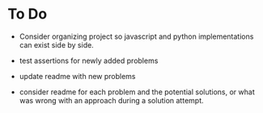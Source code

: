 # To Do

* Consider organizing project so javascript and python implementations can exist
side by side.

* test assertions for newly added problems

* update readme with new problems

* consider readme for each problem and the potential solutions, or what
was wrong with an approach during a solution attempt.